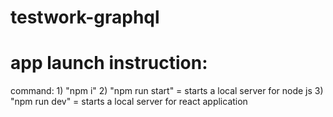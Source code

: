 # testwork-graphql

# app launch instruction:
  command: 
    1) "npm i"
    2) "npm run start" = starts a local server for node js
    3) "npm run dev" = starts a local server for react application
  